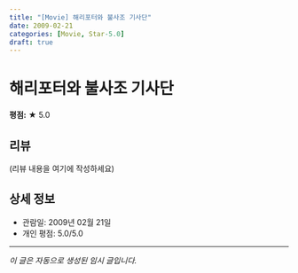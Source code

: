 ```yaml
---
title: "[Movie] 해리포터와 불사조 기사단"
date: 2009-02-21
categories: [Movie, Star-5.0]
draft: true
---
```


# 해리포터와 불사조 기사단

**평점:** ★ 5.0

## 리뷰

(리뷰 내용을 여기에 작성하세요)

## 상세 정보

- 관람일: 2009년 02월 21일
- 개인 평점: 5.0/5.0

---

*이 글은 자동으로 생성된 임시 글입니다.*
